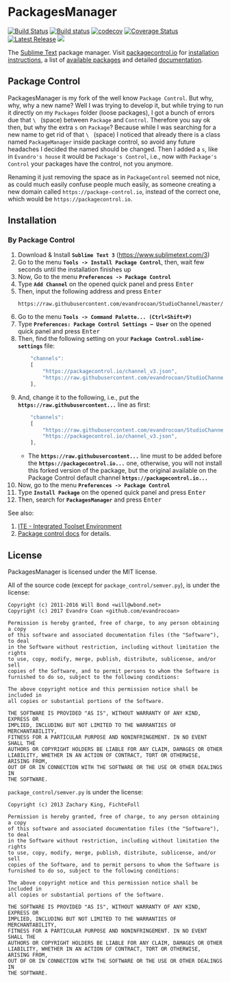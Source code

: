 # PackagesManager

[![Build Status](https://travis-ci.org/evandrocoan/PackagesManager.svg?branch=master)](https://travis-ci.org/evandrocoan/PackagesManager)
[![Build status](https://ci.appveyor.com/api/projects/status/github/evandrocoan/PackagesManager?branch=master&svg=true)](https://ci.appveyor.com/project/evandrocoan/PackagesManager/branch/master)
[![codecov](https://codecov.io/gh/evandrocoan/PackagesManager/branch/master/graph/badge.svg)](https://codecov.io/gh/evandrocoan/PackagesManager)
[![Coverage Status](https://coveralls.io/repos/github/evandrocoan/PackagesManager/badge.svg?branch=master)](https://coveralls.io/github/evandrocoan/PackagesManager?branch=master)
[![Latest Release](https://img.shields.io/github/tag/evandrocoan/PackagesManager.svg?label=version)](https://github.com/evandrocoan/PackagesManager/releases)
<a href="https://packagecontrol.io/packages/Package Control"><img src="https://packagecontrol.herokuapp.com/downloads/Package Control.svg"></a>

The [Sublime Text](http://www.sublimetext.com) package manager. Visit
[packagecontrol.io](https://packagecontrol.io) for
[installation instructions](https://packagecontrol.io/installation), a list of
[available packages](https://packagecontrol.io/browse) and detailed
[documentation](https://packagecontrol.io/docs).


## Package Control

PackagesManager is my fork of the well know `Package Control`. But why, why, why a new name? Well I
was trying to develop it, but while trying to run it directly on my `Packages` folder (loose
packages), I got a bunch of errors due that `\ ` (space) between `Package` and `Control`. Therefore
you say ok then, but why the extra `s` on `Package`? Because while I was searching for a new name to
get rid of that `\ ` (space) I noticed that already there is a class named `PackageManager` inside
package control, so avoid any future headaches I decided the named should be changed. Then I added a
`s`, like in `Evandro's house` it would be `Package's Control`, i.e., now with `Package's Control`
your packages have the control, not you anymore.

Renaming it just removing the space as in `PackageControl` seemed not nice, as could much easily
confuse people much easily, as someone creating a new domain called `https://package-control.io`,
instead of the correct one, which would be `https://packagecontrol.io`.


## Installation

### By Package Control

1. Download & Install **`Sublime Text 3`** (https://www.sublimetext.com/3)
1. Go to the menu **`Tools -> Install Package Control`**, then,
   wait few seconds until the installation finishes up
1. Now,
   Go to the menu **`Preferences -> Package Control`**
1. Type **`Add Channel`** on the opened quick panel and press <kbd>Enter</kbd>
1. Then,
   input the following address and press <kbd>Enter</kbd>
   ```
   https://raw.githubusercontent.com/evandrocoan/StudioChannel/master/channel.json
   ```
1. Go to the menu **`Tools -> Command Palette...
   (Ctrl+Shift+P)`**
1. Type **`Preferences:
   Package Control Settings – User`** on the opened quick panel and press <kbd>Enter</kbd>
1. Then,
   find the following setting on your **`Package Control.sublime-settings`** file:
   ```js
       "channels":
       [
           "https://packagecontrol.io/channel_v3.json",
           "https://raw.githubusercontent.com/evandrocoan/StudioChannel/master/channel.json",
       ],
   ```
1. And,
   change it to the following, i.e.,
   put the **`https://raw.githubusercontent...`** line as first:
   ```js
       "channels":
       [
           "https://raw.githubusercontent.com/evandrocoan/StudioChannel/master/channel.json",
           "https://packagecontrol.io/channel_v3.json",
       ],
   ```
   * The **`https://raw.githubusercontent...`** line must to be added before the **`https://packagecontrol.io...`** one, otherwise,
     you will not install this forked version of the package,
     but the original available on the Package Control default channel **`https://packagecontrol.io...`**
1. Now,
   go to the menu **`Preferences -> Package Control`**
1. Type **`Install Package`** on the opened quick panel and press <kbd>Enter</kbd>
1. Then,
search for **`PackagesManager`** and press <kbd>Enter</kbd>

See also:

1. [ITE - Integrated Toolset Environment](https://github.com/evandrocoan/ITE)
1. [Package control docs](https://packagecontrol.io/docs/usage) for details.


## License

PackagesManager is licensed under the MIT license.

All of the source code (except for `package_control/semver.py`), is under the
license:

```
Copyright (c) 2011-2016 Will Bond <will@wbond.net>
Copyright (c) 2017 Evandro Coan <github.com/evandrocoan>

Permission is hereby granted, free of charge, to any person obtaining a copy
of this software and associated documentation files (the "Software"), to deal
in the Software without restriction, including without limitation the rights
to use, copy, modify, merge, publish, distribute, sublicense, and/or sell
copies of the Software, and to permit persons to whom the Software is
furnished to do so, subject to the following conditions:

The above copyright notice and this permission notice shall be included in
all copies or substantial portions of the Software.

THE SOFTWARE IS PROVIDED "AS IS", WITHOUT WARRANTY OF ANY KIND, EXPRESS OR
IMPLIED, INCLUDING BUT NOT LIMITED TO THE WARRANTIES OF MERCHANTABILITY,
FITNESS FOR A PARTICULAR PURPOSE AND NONINFRINGEMENT. IN NO EVENT SHALL THE
AUTHORS OR COPYRIGHT HOLDERS BE LIABLE FOR ANY CLAIM, DAMAGES OR OTHER
LIABILITY, WHETHER IN AN ACTION OF CONTRACT, TORT OR OTHERWISE, ARISING FROM,
OUT OF OR IN CONNECTION WITH THE SOFTWARE OR THE USE OR OTHER DEALINGS IN
THE SOFTWARE.
```

`package_control/semver.py` is under the license:

```
Copyright (c) 2013 Zachary King, FichteFoll

Permission is hereby granted, free of charge, to any person obtaining a copy
of this software and associated documentation files (the "Software"), to deal
in the Software without restriction, including without limitation the rights
to use, copy, modify, merge, publish, distribute, sublicense, and/or sell
copies of the Software, and to permit persons to whom the Software is
furnished to do so, subject to the following conditions:

The above copyright notice and this permission notice shall be included in
all copies or substantial portions of the Software.

THE SOFTWARE IS PROVIDED "AS IS", WITHOUT WARRANTY OF ANY KIND, EXPRESS OR
IMPLIED, INCLUDING BUT NOT LIMITED TO THE WARRANTIES OF MERCHANTABILITY,
FITNESS FOR A PARTICULAR PURPOSE AND NONINFRINGEMENT. IN NO EVENT SHALL THE
AUTHORS OR COPYRIGHT HOLDERS BE LIABLE FOR ANY CLAIM, DAMAGES OR OTHER
LIABILITY, WHETHER IN AN ACTION OF CONTRACT, TORT OR OTHERWISE, ARISING FROM,
OUT OF OR IN CONNECTION WITH THE SOFTWARE OR THE USE OR OTHER DEALINGS IN
THE SOFTWARE.
```
